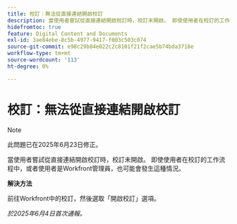 ```yaml
---
title: 校訂：無法從直接連結開啟校訂
description: 當使用者嘗試從直接連結開啟校訂時，校訂未開啟。 即使使用者在校訂的工作流程中，或者使用者是Workfront管理員，也可能會發生這種情況。
hidefromtoc: true
feature: Digital Content and Documents
exl-id: 3ae84ebe-8c5b-4977-9417-f003c503c074
source-git-commit: e98c29b84e022c2c8101f21f2cae5b74bda3718e
workflow-type: tm+mt
source-wordcount: '113'
ht-degree: 0%

---
```


# 校訂：無法從直接連結開啟校訂

>[!NOTE]
>
>此問題已在2025年6月23日修正。

當使用者嘗試從直接連結開啟校訂時，校訂未開啟。 即使使用者在校訂的工作流程中，或者使用者是Workfront管理員，也可能會發生這種情況。

**解決方法**

前往Workfront中的校訂，然後選取「開啟校訂」選項。

_於2025年6月4日首次通報。_
